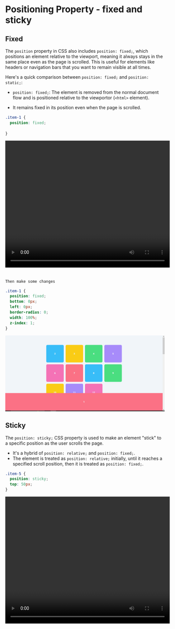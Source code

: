 # Positioning Property - fixed and sticky
## Fixed
The `position` property in CSS also includes `position: fixed;`, which positions an element relative to the viewport, meaning it always stays in the same place even as the page is scrolled. This is useful for elements like headers or navigation bars that you want to remain visible at all times. 

Here's a quick comparison between `position: fixed;` and `position: static;`:

- `position: fixed;`: The element is removed from the normal document flow and is positioned relative to the viewportor (`<html>` element).
* It remains fixed in its position even when the page is scrolled.

```css
.item-1 {
  position: fixed;
 
}
```
<video width="520" height="400" controls>
<source src="./video/1.mp4" type="video/mp4">
</video>
<br><br>

`Then make some changes`

```css
.item-1 {
  position: fixed;
  bottom: 0px;
  left: 0px;
  border-radius: 0;
  width: 100%;
  z-index: 1;
} 
```
<img src="./img/1.png">

## Sticky
The `position: sticky;` CSS property is used to make an element "stick" to a specific position as the user scrolls the page.
* It's a hybrid of `position: relative;` and `position: fixed;`. 
* The element is treated as `position: relative;` initially, until it reaches a specified scroll position, then it is treated as `position: fixed;`.



```css
.item-5 {
  position: sticky;
  top: 50px;
}
```

<video width="520" height="400" controls>
<source src="./video/2.mp4" type="video/mp4">
</video>



